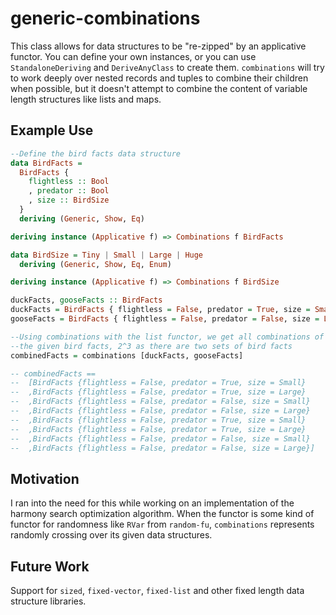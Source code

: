 # generic-combinations

This class allows for data structures to be "re-zipped" by an 
 applicative functor. You can define your own instances, or you can use
 `StandaloneDeriving` and `DeriveAnyClass` to create them. `combinations`
 will try to work deeply over nested records and tuples to combine their
 children when possible, but it doesn't attempt to combine the content of 
 variable length structures like lists and maps.

## Example Use

```haskell
--Define the bird facts data structure
data BirdFacts = 
  BirdFacts { 
    flightless :: Bool
    , predator :: Bool
    , size :: BirdSize 
  } 
  deriving (Generic, Show, Eq)

deriving instance (Applicative f) => Combinations f BirdFacts

data BirdSize = Tiny | Small | Large | Huge 
  deriving (Generic, Show, Eq, Enum)

deriving instance (Applicative f) => Combinations f BirdSize

duckFacts, gooseFacts :: BirdFacts 
duckFacts = BirdFacts { flightless = False, predator = True, size = Small }
gooseFacts = BirdFacts { flightless = False, predator = False, size = Large }

--Using combinations with the list functor, we get all combinations of
--the given bird facts, 2^3 as there are two sets of bird facts
combinedFacts = combinations [duckFacts, gooseFacts]

-- combinedFacts ==
--  [BirdFacts {flightless = False, predator = True, size = Small}
--  ,BirdFacts {flightless = False, predator = True, size = Large}
--  ,BirdFacts {flightless = False, predator = False, size = Small}
--  ,BirdFacts {flightless = False, predator = False, size = Large}
--  ,BirdFacts {flightless = False, predator = True, size = Small}
--  ,BirdFacts {flightless = False, predator = True, size = Large}
--  ,BirdFacts {flightless = False, predator = False, size = Small}
--  ,BirdFacts {flightless = False, predator = False, size = Large}]
```

## Motivation

I ran into the need for this while working on an implementation of the harmony
 search optimization algorithm. When the functor is some kind of functor for 
 randomness like `RVar` from `random-fu`, `combinations` represents randomly
 crossing over its given data structures.

## Future Work

Support for `sized`, `fixed-vector`, `fixed-list` and other fixed length 
  data structure libraries.